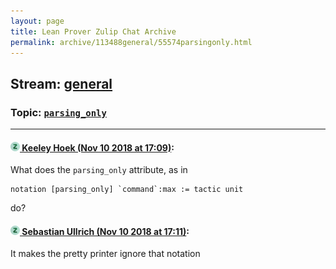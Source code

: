 ```yaml
---
layout: page
title: Lean Prover Zulip Chat Archive 
permalink: archive/113488general/55574parsingonly.html
---
```


## Stream: [general](index.html)
### Topic: [`parsing_only`](55574parsingonly.html)

---

#### [![Click to go to Zulip](../../assets/img/zulip2.png) Keeley Hoek (Nov 10 2018 at 17:09)](https://leanprover.zulipchat.com/#narrow/stream/113488-general/topic/%60parsing_only%60/near/147438292):
What does the `parsing_only` attribute, as in
````
notation [parsing_only] `command`:max := tactic unit
````
do?

#### [![Click to go to Zulip](../../assets/img/zulip2.png) Sebastian Ullrich (Nov 10 2018 at 17:11)](https://leanprover.zulipchat.com/#narrow/stream/113488-general/topic/%60parsing_only%60/near/147438358):
It makes the pretty printer ignore that notation

